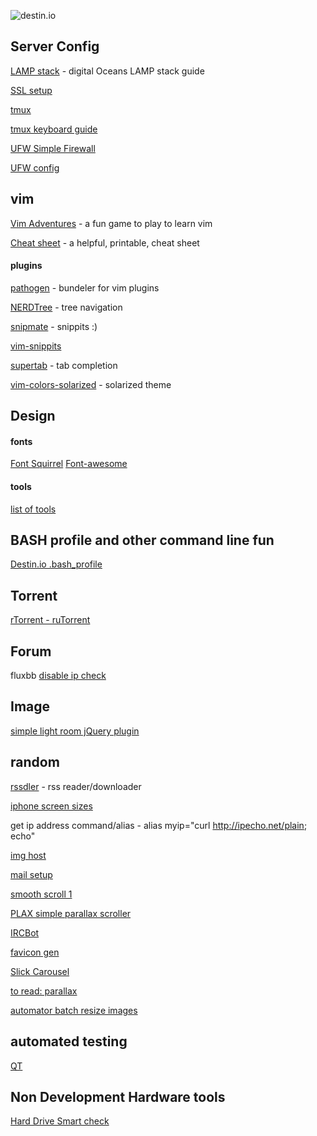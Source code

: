 ![destin.io](http://destin.io/images/logos/favs.png)

## Server Config
[LAMP stack](https://www.digitalocean.com/community/articles/how-to-install-linux-apache-mysql-php-lamp-stack-on-ubuntu) - digital Oceans LAMP stack guide

[SSL setup](https://www.digitalocean.com/community/articles/how-to-create-a-ssl-certificate-on-apache-for-ubuntu-12-04)

[tmux](https://www.digitalocean.com/community/articles/how-to-install-and-use-tmux-on-ubuntu-12-10--2)

[tmux keyboard guide](https://gist.github.com/MohamedAlaa/2961058)

[UFW Simple Firewall](http://guides.webbynode.com/articles/security/ubuntu-ufw.html)

[UFW config](https://help.ubuntu.com/community/UFW)

## vim
[Vim Adventures](http://vim-adventures.com/) - a fun game to play to learn vim

[Cheat sheet](http://www.viemu.com/vi-vim-cheat-sheet.gif) - a helpful, printable, cheat sheet

#### plugins
[pathogen](https://github.com/tpope/vim-pathogen) - bundeler for vim plugins

[NERDTree](https://github.com/scrooloose/nerdtree) - tree navigation

[snipmate](https://github.com/garbas/vim-snipmate) - snippits :)

[vim-snippits](https://github.com/honza/vim-snippets)

[supertab](https://github.com/ervandew/supertab) - tab completion

[vim-colors-solarized](https://github.com/altercation/vim-colors-solarized) - solarized theme

## Design

#### fonts
[Font Squirrel](http://www.fontsquirrel.com/)
[Font-awesome](http://fortawesome.github.io/Font-Awesome/)

#### tools
[list of tools](http://codecall.net/2014/01/24/13-latest-css-tools-2014-for-web-developers/)

## BASH profile and other command line fun
[Destin.io .bash_profile](https://gist.github.com/destinio/10970757e8e9238045c4)

## Torrent
[rTorrent - ruTorrent](http://www.filesharingguides.com/torrent-guide-install-rutorrent-seedbox-ubuntu-debian-vps/)

## Forum
fluxbb
[disable ip check](https://fluxbb.org/forums/viewtopic.php?id=4955)

## Image
[simple light room jQuery plugin](http://sachinchoolur.github.io/lightGallery/index.html)

## random
[rssdler](https://code.google.com/p/rssdler/wiki/InstallInstructions) - rss reader/downloader

[iphone screen sizes](http://www.iphoneresolution.com/)

get ip address command/alias - alias myip="curl http://ipecho.net/plain; echo"

[img host](http://www.codefuture.co.uk/projects/imagehost/)

[mail setup](http://www.ubuntututorials.com/send-email-command-line-ubuntu/)

[smooth scroll 1](http://jsfiddle.net/adamb/F4BmP/)

[PLAX simple parallax scroller](https://github.com/cameronmcefee/plax)

[IRCBot](http://willie.dftba.net/)

[favicon gen](http://realfavicongenerator.net/)

[Slick Carousel](http://kenwheeler.github.io/slick/)

[to read: parallax](http://blog.keithclark.co.uk/pure-css-parallax-websites/)

[automator batch resize images](http://osxdaily.com/2011/12/20/batch-resize-pictures-in-mac-os-x-using-automator/)

## automated testing
[QT](https://github.com/thoughtbot/capybara-webkit/wiki/Installing-Qt-and-compiling-capybara-webkit)

## Non Development Hardware tools
[Hard Drive Smart check](http://www.volitans-software.com/smart_utility.php)
